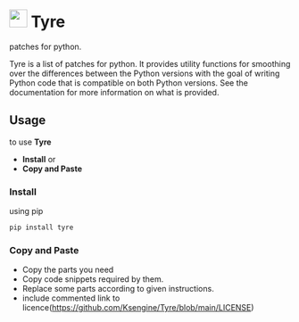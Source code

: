 # <img src="https://github.com/Ksengine/Tyre/raw/main/assests/icon.png" width="32" height="32"> Tyre
patches for python.

Tyre is a list of patches for python. It provides utility functions for smoothing over the differences between the Python versions with the goal of writing Python code that is compatible on both Python versions. See the documentation for more information on what is provided.

## Usage
to use **Tyre**
- **Install** or
- **Copy and Paste**
### Install
using pip
```bash
pip install tyre
```
### Copy and Paste
- Copy the parts you need
- Copy code snippets required by them.
- Replace some parts according to given instructions.
- include commented link to licence(https://github.com/Ksengine/Tyre/blob/main/LICENSE)
